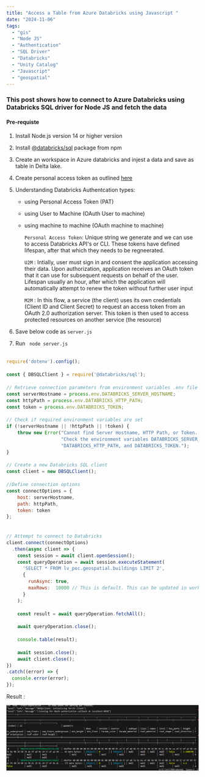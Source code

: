 ```yaml
---
title: "Access a Table from Azure Databricks using Javascript "
date: "2024-11-06" 
tags:
  - "gis"
  - "Node JS"
  - "Authentication"
  - "SQL Driver"
  - "Databricks"
  - "Unity Catalog"
  - "Javascript"
  - "geospatial"
---
```


<h3>This post shows how to connect to Azure Databricks using Databricks SQL driver for Node JS and fetch the data</h3>

<h4>Pre-requiste</h4>

1. Install Node.js version 14 or higher version  
2. Install [@databricks/sql](https://www.npmjs.com/package/@databricks/sql) package from npm
3. Create an workspace in Azure databricks and injest a data and save as table in Delta lake.
4. Create personal access token  as outlined [here](https://docs.databricks.com/en/dev-tools/auth/pat.html)
5. Understanding Databricks Authentcation types:

    - using Personal Access Token (PAT)
    - using User to Machine (OAuth User to machine)
    - using machine to machine (OAuth machine to machine)

      `Personal Access Token`: Unique string we generate and we can use to access Databricks API's or CLI. These tokens have defined lifespan, after that which they needs to be regneerated.

      `U2M` : Intially, user must sign in and consent the application accessing their data. Upon authorization, application receives an OAuth token that it can use for subsequent requests on behalf of the user. Lifespan usually an hour, after which the application will automatically attempt to renew the token without further user input 

      `M2M` :  In this flow, a service (the client) uses its own credentials (Client ID and Client Secret) to request an access token from an OAuth 2.0 authorization server. This token is then used to access protected resources on another service (the resource) 


6. Save below code as `server.js`

7. Run ` node server.js` 


```javascript

require('dotenv').config();

const { DBSQLClient } = require('@databricks/sql');

// Retrieve connection parameters from environment variables .env file
const serverHostname = process.env.DATABRICKS_SERVER_HOSTNAME;
const httpPath = process.env.DATABRICKS_HTTP_PATH;
const token = process.env.DATABRICKS_TOKEN; 

// Check if required environment variables are set
if (!serverHostname || !httpPath || !token) {
    throw new Error("Cannot find Server Hostname, HTTP Path, or Token. " +
                    "Check the environment variables DATABRICKS_SERVER_HOSTNAME, " +
                    "DATABRICKS_HTTP_PATH, and DATABRICKS_TOKEN.");
}

// Create a new Databricks SQL client
const client = new DBSQLClient();

//Define connection options
const connectOptions = {    
    host: serverHostname,
    path: httpPath,
    token: token 
};


// Attempt to connect to Databricks
client.connect(connectOptions)
  .then(async client => {
    const session = await client.openSession();
    const queryOperation = await session.executeStatement(
      'SELECT * FROM lv_poc.geospatial.buildings LIMIT 2',
      {
        runAsync: true,
        maxRows:  10000 // This is default. This can be updated in worksspace advanced options tab [spark config section] : spark.databricks.query.displayMaxRows.
      }
    );

    const result = await queryOperation.fetchAll();

    await queryOperation.close();

    console.table(result);

    await session.close();
    await client.close();
})
.catch((error) => {
  console.error(error);
});

```


Result :

  ![Databricks Results](../images/databricks-sql.png)


